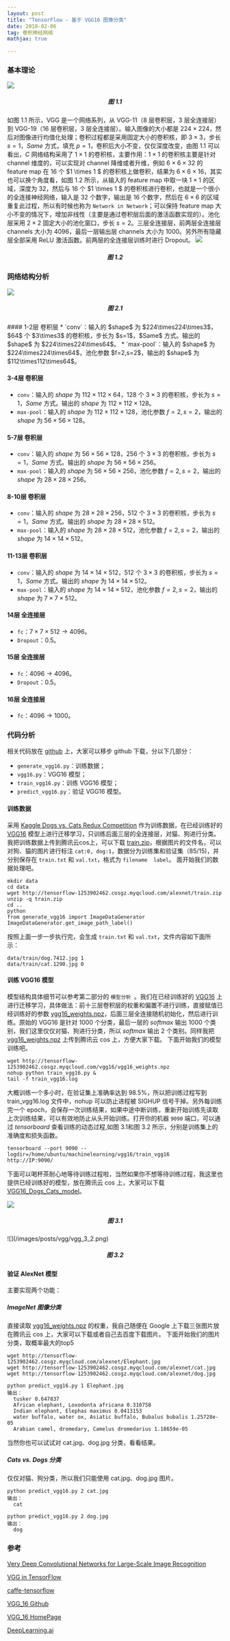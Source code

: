 ```yaml
---
layout: post
title: "TensorFlow - 基于 VGG16 图像分类"
date: 2018-02-06 
tag: 卷积神经网络  
mathjax: true

---
```



### 基本理论

![](/images/posts/vgg/vgg_1_1.png)
<h5 align = "center">图 1.1</h5>

如图 1.1 所示，VGG 是一个网络系列，从 VGG-11（8 层卷积层，3 层全连接层）到 VGG-19（16 层卷积层，3 层全连接层）。输入图像的大小都是 $224\times224$，然后对图像进行均值化处理；卷积过程都是采用固定大小的卷积核，即 $3\times3$，步长 $s=1$，$Same$ 方式，填充 $p=1$，卷积后大小不变，仅仅深度改变，由图 1.1 可以看出，$C$ 网络结构采用了 $1\times1$ 的卷积核，主要作用：$1\times1$ 的卷积核主要是针对 channel 维度的，可以实现对 channel 降维或者升维，例如 $6 \times 6 \times 32$ 的feature map 在 16 个 $1 \times 1 $ 的卷积核上做卷积，结果为 $6 \times 6 \times 16$，其实也可以换个角度看，如图 1.2 所示，从输入的 feature map 中取一块 $1 \times 1$ 的区域，深度为 32，然后与 16 个 $1 \times 1 $ 的卷积核进行卷积，也就是一个很小的全连接神经网络，输入是 32 个数字，输出是 16 个数字，然后在 $6 \times 6$ 的区域重复此过程，所以有时候也称为 `Network in Network`；可以保持 feature map 大小不变的情况下，增加非线性（主要是通过卷积层后面的激活函数实现的）。池化层采用 $2 \times 2$ 固定大小的池化窗口，步长 $s=2$。三层全连接层，前两层全连接层 channels 大小为 4096，最后一层输出层 channels 大小为 1000。另外所有隐藏层全部采用 ReLU 激活函数。前两层的全连接层训练时进行 Dropout。
![](/images/posts/vgg/vgg_1_2.png)
<h5 align = "center">图 1.2</h5>

### 网络结构分析
![](/images/posts/vgg/vgg_2_1.png)
<h5 align = "center">图 2.1</h5>
#### 1-2层 卷积层
* `conv`：输入的 $shape$ 为 $224\times224\times3$，$64$ 个 $3\times3$ 的卷积核，步长为 $s=1$，$Same$ 方式。输出的 $shape$ 为 $224\times224\times64$。
* `max-pool`：输入的 $shape$ 为 $224\times224\times64$，池化参数 $f=2,s=2$，输出的 $shape$ 为 $112\times112\times64$。

#### 3-4层 卷积层
* `conv`：输入的 $shape$ 为 $112\times112\times64$，$128$ 个 $3\times3$ 的卷积核，步长为 $s=1$，$Same$ 方式。输出的 $shape$ 为 $112\times112\times128$。
* `max-pool`：输入的 $shape$ 为 $112\times112\times128$，池化参数 $f=2,s=2$，输出的 $shape$ 为 $56\times56\times128$。

#### 5-7层 卷积层
* `conv`：输入的 $shape$ 为 $56\times56\times128$，$256$ 个 $3\times3$ 的卷积核，步长为 $s=1$，$Same$ 方式。输出的 $shape$ 为 $56\times56\times256$。
* `max-pool`：输入的 $shape$ 为 $56\times56\times256$，池化参数 $f=2,s=2$，输出的 $shape$ 为 $28\times28\times256$。

#### 8-10层 卷积层
* `conv`：输入的 $shape$ 为 $28\times28\times256$，$512$ 个 $3\times3$ 的卷积核，步长为 $s=1$，$Same$ 方式。输出的 $shape$ 为 $28\times28\times512$。
* `max-pool`：输入的 $shape$ 为 $28\times28\times512$，池化参数 $f=2,s=2$，输出的 $shape$ 为 $14\times14\times512$。

#### 11-13层 卷积层
* `conv`：输入的 $shape$ 为 $14\times14\times512$，$512$ 个 $3\times3$ 的卷积核，步长为 $s=1$，$Same$ 方式。输出的 $shape$ 为 $14\times14\times512$。
* `max-pool`：输入的 $shape$ 为 $14\times14\times512$，池化参数 $f=2,s=2$，输出的 $shape$ 为 $7\times7\times512$。

#### 14层 全连接层
* `fc`：$7\times7\times512\rightarrow4096$。
* `Dropout`：0.5。

#### 15层 全连接层
* `fc`：$4096\rightarrow4096$。
* `Dropout`：0.5。

#### 16层 全连接层
* `fc`：$4096\rightarrow1000$。

### 代码分析
相关代码放在 [github](https://github.com/learning17/machinelearning/tree/master/vgg16) 上，大家可以移步 github 下载，分以下几部分：
* `generate_vgg16.py`：训练数据；
* `vgg16.py`：VGG16 模型；
* `train_vgg16.py`：训练 VGG16 模型；
* `predict_vgg16.py`：验证 VGG16 模型。

#### 训练数据
采用  [Kaggle Dogs vs. Cats Redux Competition](https://www.kaggle.com/c/dogs-vs-cats-redux-kernels-edition/data) 作为训练数据，在已经训练好的 [VGG16](https://www.cs.toronto.edu/~frossard/vgg16/vgg16_weights.npz) 模型上进行迁移学习，只训练后面三层的全连接层，对猫、狗进行分类。我把训练数据上传到腾讯云cos上，可以下载 [train.zip](http://tensorflow-1253902462.cosgz.myqcloud.com/alexnet/train.zip)，根据图片的文件名，可以对狗、猫的图片进行标注 `cat:0, dog:1`，数据分为训练集和验证集（85/15)，并分别保存在 `train.txt` 和 `val.txt`，格式为 `filename  label`。
面开始我们的数据处理吧。

```
mkdir data
cd data
wget http://tensorflow-1253902462.cosgz.myqcloud.com/alexnet/train.zip
unzip -q train.zip
cd ..
python
from generate_vgg16 import ImageDataGenerator
ImageDataGenerator.get_image_path_label()
```
按照上面一步一步执行完，会生成 `train.txt` 和 `val.txt`，文件内容如下面所示：

```
data/train/dog.7412.jpg 1  
data/train/cat.1290.jpg 0
```

#### 训练 VGG16 模型
模型结构具体细节可以参考第二部分的 `模型分析 `。我们在已经训练好的 [VGG16](https://www.cs.toronto.edu/~frossard/vgg16/vgg16_weights.npz) 上进行迁移学习，具体做法：前十三层卷积层的权重和偏置不进行训练，直接赋值已经训练好的参数 [vgg16_weights.npz](https://www.cs.toronto.edu/~frossard/vgg16/vgg16_weights.npz)，后面三层全连接随机初始化，然后进行训练。原始的 VGG16 是针对 $1000$ 个分类，最后一层的 $softmax$ 输出 $1000$ 个类别，我们这里仅仅对猫、狗进行分类，所以 $softmax$ 输出 $2$ 个类别。同样我把 [vgg16_weights.npz](http://tensorflow-1253902462.cosgz.myqcloud.com/vgg16/vgg16_weights.npz) 上传到腾讯云 cos 上，方便大家下载。
下面开始我们的模型训练吧。

```
wget http://tensorflow-1253902462.cosgz.myqcloud.com/vgg16/vgg16_weights.npz
nohup python train_vgg16.py &
tail -f train_vgg16.log
```
大概训练一个多小时，在验证集上准确率达到 98.5%，所以把训练过程写到 train_vgg16.log 文件中，nohup 可以防止进程被 SIGHUP 信号干掉。另外每训练完一个 epoch，会保存一次训练结果，如果中途中断训练，重新开始训练先读取上次训练结果，可以有效地防止从头开始训练。打开你的机器 `9090` 端口，可以通过 $tensorboard$ 查看训练的动态过程,如图 3.1和图 3.2 所示，分别是训练集上的准确度和损失函数。

```
tensorboard --port 9090 --logdir=/home/ubuntu/machinelearning/vgg16/train_vgg16
http://IP:9090/
```
下面可以喝杯茶耐心地等待训练过程啦，当然如果你不想等待训练过程，我这里也提供已经训练好的模型，放在腾讯云 cos 上，大家可以下载 [VGG16_Dogs_Cats_model](http://tensorflow-1253902462.cosgz.myqcloud.com/vgg16/VGG16_Dogs_Cats_model.zip)。

![](/images/posts/vgg/vgg_3_1.png)
<h5 align = "center">图 3.1</h5>
![](/images/posts/vgg/vgg_3_2.png)
<h5 align = "center">图 3.2</h5>

#### 验证 AlexNet 模型
主要实现两个功能：
##### ImageNet 图像分类
直接读取 [vgg16_weights.npz](https://www.cs.toronto.edu/~frossard/vgg16/vgg16_weights.npz) 的权重，我自己随便在 Google 上下载三张图片放在腾讯云 cos 上，大家可以下载或者自己去百度下载图片。
下面开始我们的图片分类，取概率最大的top5
```
wget http://tensorflow-1253902462.cosgz.myqcloud.com/alexnet/Elephant.jpg
wget http://tensorflow-1253902462.cosgz.myqcloud.com/alexnet/cat.jpg
wget http://tensorflow-1253902462.cosgz.myqcloud.com/alexnet/dog.jpg

python predict_vgg16.py 1 Elephant.jpg
输出：
  tusker 0.647837
  African elephant, Loxodonta africana 0.310758
  Indian elephant, Elephas maximus 0.0413153
  water buffalo, water ox, Asiatic buffalo, Bubalus bubalis 1.25728e-05
  Arabian camel, dromedary, Camelus dromedarius 1.18659e-05
```
当然你也可以试试对 cat.jpg、dog.jpg 分类，看看结果。

##### Cats vs. Dogs 分类
仅仅对猫、狗分类，所以我们只能使用 cat.jpg、dog.jpg 图片。

```
python predict_vgg16.py 2 cat.jpg
输出：
  cat

python predict_vgg16.py 2 dog.jpg
输出：
  dog
```

### 参考
[Very Deep Convolutional Networks for Large-Scale Image Recognition](https://arxiv.org/abs/1409.1556)

[VGG in TensorFlow](http://www.cs.toronto.edu/~frossard/post/vgg16/)

[caffe-tensorflow](https://github.com/ethereon/caffe-tensorflow)

[VGG_16 Github](https://gist.github.com/ksimonyan/211839e770f7b538e2d8#file-readme-md)

[VGG_16 HomePage](http://www.robots.ox.ac.uk/~vgg/research/very_deep/)

[DeepLearning.ai](https://mooc.study.163.com/learn/2001281004?tid=2001392030#/learn/content?type=detail&id=2001728691)
